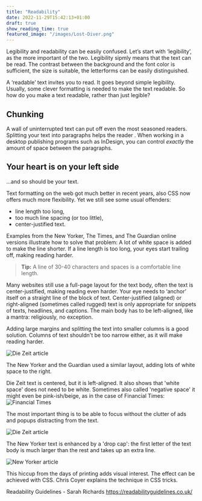 ```yaml
---
title: "Readability"
date: 2022-11-29T15:42:13+01:00
draft: true
show_reading_time: true
featured_image: "/images/Lost-Diver.png"
---
```


Legibility and readability can be easily confused. Let’s start with ‘legibility’, as the more important of the two. Legibility sipmly means that the text can be read. The contrast between the background and the font color is sufficient, the size is suitable, the letterforms can be easily distinguished. 

<!-- An example of a fancy font that is not so easy to read. -->
 
A ‘readable’ text invites you to read. It goes beyond simple legibility. Usually, some clever formatting is needed to make the text readable. So how do you make a text readable, rather than just legible?

## Chunking

A wall of uninterrupted text can put off even the most seasoned readers. Splitting your text into paragraphs helps the reader . 
When working in a desktop publishing programs such as InDesign, you can control *exactly* the amount of space between the paragraphs.

## Your heart is on your left side

...and so should be your text. 


Text formatting on the web got much better in recent years, also CSS now offers much more flexibility. Yet we still see some usual offenders:
- line length too long, 
- too much line spacing (or too little),
- center-justified text.


Examples from the New Yorker, The Times, and The Guardian online versions illustrate how to solve that problem: A lot of white space is added to make the line shorter. If a line length is too long, your eyes start trailing off, making reading harder. 

> **Tip:** A line of 30-40 characters and spaces is a comfortable line length. 

Many websites still use a full-page layout for the text body, often the text is center-justified, making reading even harder. Your eye needs to ‘anchor’ itself on a straight line of the block of text. Center-justified (aligned) or right-aligned (sometimes called rugged) text is only appropriate for snippets of texts, headlines, and captions. The main body has to be left-aligned, like a mantra: religiously, no exception. 

Adding large margins and splitting the text into smaller columns is a good solution. Columns of text shouldn't be too narrow either, as it will make reading harder. 

<!-- > **Tip:** A line should have a minimum of six words - different rules might apply for German and other languages... -->

![Die Zeit article](/guardian-article.PNG)
 
The New Yorker and the Guardian used a similar layout, adding lots of white space to the right. 

Die Zeit text is centered, but it is left-aligned. It also shows that 'white space' does not need to be white. Sometimes also called 'negative space' it might even be pink-ish/beige, as in the case of Financial Times:
![Financial Times](/ft.PNG)

 The most important thing is to be able to focus without the clutter of ads and popups distracting from the text.

![Die Zeit article](/dieZeit.PNG)


The New Yorker text is enhanced by a 'drop cap': the first letter of the text body is much larger than the rest and takes up an extra line. 

![New Yorker article](/new-yorker-snip.png)

This hiccup from the days of printing adds visual interest. The effect can be achieved with CSS. Chris Coyer explains the technique in CSS tricks.
 
Readability Guidelines - Sarah Richards https://readabilityguidelines.co.uk/